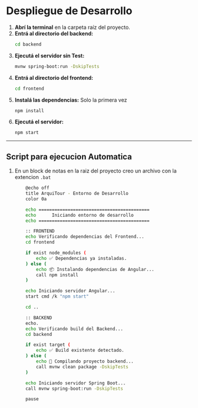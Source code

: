 # Despliegue de Desarrollo

1. **Abrí la terminal** en la carpeta raíz del proyecto.
2. **Entrá al directorio del backend:**
   ```bash
   cd backend
4. **Ejecutá el servidor sin Test:**
   ```bash
   mvnw spring-boot:run -DskipTests
    ```
5. **Entrá al directorio del frontend:**
   ```bash
   cd frontend
6. **Instalá las dependencias:** Solo la primera vez
   ```bash
   npm install
7. **Ejecutá el servidor:**
   ```bash
   npm start
    ```
---

## Script para ejecucion Automatica

1. En un block de notas en la raiz del proyecto creo un archivo con la extencion `.bat` 

    ```bash
        @echo off
        title ArquiTour - Entorno de Desarrollo
        color 0a

        echo ==========================================
        echo      Iniciando entorno de desarrollo
        echo ==========================================

        :: FRONTEND
        echo Verificando dependencias del Frontend...
        cd frontend

        if exist node_modules (
            echo ✅ Dependencias ya instaladas.
        ) else (
            echo 📦 Instalando dependencias de Angular...
            call npm install
        )

        echo Iniciando servidor Angular...
        start cmd /k "npm start"

        cd ..

        :: BACKEND
        echo.
        echo Verificando build del Backend...
        cd backend

        if exist target (
            echo ✅ Build existente detectado.
        ) else (
            echo 🔧 Compilando proyecto backend...
            call mvnw clean package -DskipTests
        )

        echo Iniciando servidor Spring Boot...
        call mvnw spring-boot:run -DskipTests

        pause

    ```

